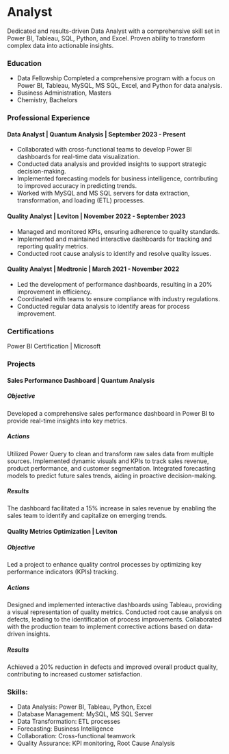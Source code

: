 # Analyst
Dedicated and results-driven Data Analyst with a comprehensive skill set in Power BI, Tableau, SQL, Python, and Excel. Proven ability to transform complex data into actionable insights. 

### Education

- Data Fellowship
  Completed a comprehensive program with a focus on Power BI, Tableau, MySQL, MS SQL, Excel, and Python for data analysis.
- Business Administration, Masters
- Chemistry, Bachelors

### Professional Experience

#### Data Analyst | Quantum Analysis | September 2023 - Present
- Collaborated with cross-functional teams to develop Power BI dashboards for real-time data visualization.
- Conducted data analysis and provided insights to support strategic decision-making.
- Implemented forecasting models for business intelligence, contributing to improved accuracy in predicting trends.
- Worked with MySQL and MS SQL servers for data extraction, transformation, and loading (ETL) processes.
  
#### Quality Analyst | Leviton | November 2022 - September 2023
- Managed and monitored KPIs, ensuring adherence to quality standards.
- Implemented and maintained interactive dashboards for tracking and reporting quality metrics.
- Conducted root cause analysis to identify and resolve quality issues.
  
#### Quality Analyst | Medtronic | March 2021 - November 2022
- Led the development of performance dashboards, resulting in a 20% improvement in efficiency.
- Coordinated with teams to ensure compliance with industry regulations.
- Conducted regular data analysis to identify areas for process improvement.

### Certifications
Power BI Certification | Microsoft

### Projects
#### Sales Performance Dashboard | Quantum Analysis
##### Objective
Developed a comprehensive sales performance dashboard in Power BI to provide real-time insights into key metrics.
##### Actions
Utilized Power Query to clean and transform raw sales data from multiple sources.
Implemented dynamic visuals and KPIs to track sales revenue, product performance, and customer segmentation.
Integrated forecasting models to predict future sales trends, aiding in proactive decision-making.
##### Results
The dashboard facilitated a 15% increase in sales revenue by enabling the sales team to identify and capitalize on emerging trends.

#### Quality Metrics Optimization | Leviton
##### Objective
Led a project to enhance quality control processes by optimizing key performance indicators (KPIs) tracking.
##### Actions
Designed and implemented interactive dashboards using Tableau, providing a visual representation of quality metrics.
Conducted root cause analysis on defects, leading to the identification of process improvements.
Collaborated with the production team to implement corrective actions based on data-driven insights.
##### Results
Achieved a 20% reduction in defects and improved overall product quality, contributing to increased customer satisfaction.

### Skills:
- Data Analysis: Power BI, Tableau, Python, Excel
- Database Management: MySQL, MS SQL Server
- Data Transformation: ETL processes
- Forecasting: Business Intelligence
- Collaboration: Cross-functional teamwork
- Quality Assurance: KPI monitoring, Root Cause Analysis
